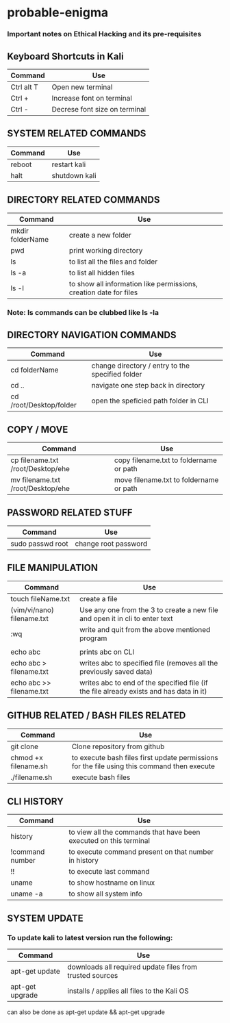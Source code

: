 # probable-enigma
### Important notes on Ethical Hacking and its pre-requisites


## Keyboard Shortcuts in Kali

| Command | Use |
| - | - |
| Ctrl alt T | Open new terminal |
| Ctrl + | Increase font on terminal |
| Ctrl - | Decrese font size on terminal |



## SYSTEM RELATED COMMANDS
| Command | Use |
| - | - |
| reboot | restart kali |
| halt | shutdown kali |



## DIRECTORY RELATED COMMANDS

| Command | Use |
| - | - |
| mkdir folderName | create a new folder |
| pwd | print working directory |
| ls | to list all the files and folder |
| ls -a | to list all hidden files |
|ls -l | to show all information like permissions, creation date for files |

### Note: ls commands can be clubbed like ls -la



## DIRECTORY NAVIGATION COMMANDS

| Command | Use |
| - | - |
| cd folderName | change directory / entry to the specified folder |
| cd .. | navigate one step back in directory |
| cd /root/Desktop/folder | open the speficied path folder in CLI |



## COPY / MOVE

| Command | Use |
| - | - |
| cp filename.txt /root/Desktop/ehe | copy filename.txt to foldername or path |
| mv filename.txt /root/Desktop/ehe | move filename.txt to foldername or path |



## PASSWORD RELATED STUFF

| Command | Use |
| - | - |
| sudo passwd root | change root password |




## FILE MANIPULATION

| Command | Use |
| - | - |
| touch fileName.txt | create a file |
| (vim/vi/nano) filename.txt | Use any one from the 3 to create a new file and open it in cli to enter text |
| :wq | write and quit from the above mentioned program |
| | |
| echo abc | prints abc on CLI |
| echo abc > filename.txt | writes abc to specified file (removes all the previously saved data) |
| echo abc >> filename.txt | writes abc to end of the specified file (if the file already exists and has data in it) |




## GITHUB RELATED / BASH FILES RELATED

| Command | Use |
| - | - |
| git clone <git repo link> | Clone repository from github |
| chmod +x filename.sh | to execute bash files first update permissions for the file using this command then execute |
| ./filename.sh | execute bash files |



## CLI HISTORY

| Command | Use |
| - | - |
| history | to view all the commands that have been executed on this terminal |
| !command number | to execute command present on that number in history |
| !! | to execute last command |
| uname | to show hostname on linux |
| uname -a | to show all system info |




## SYSTEM UPDATE
### To update kali to latest version run the following:
| Command | Use |
| - | - |
| apt-get update | downloads all required update files from trusted sources |
| apt-get upgrade | installs / applies all files to the Kali OS |


can also be done as apt-get update && apt-get upgrade
